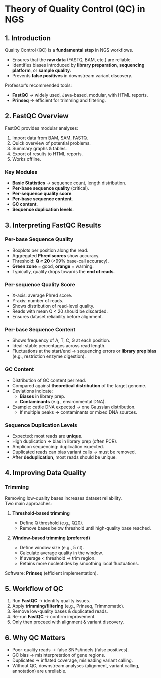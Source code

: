 # Theory of Quality Control (QC) in NGS

## 1. Introduction
Quality Control (QC) is a **fundamental step** in NGS workflows.  
- Ensures that the **raw data** (FASTQ, BAM, etc.) are reliable.  
- Identifies biases introduced by **library preparation**, **sequencing platform**, or **sample quality**.  
- Prevents **false positives** in downstream variant discovery.  

Professor’s recommended tools:  
- **FastQC** → widely used, Java-based, modular, with HTML reports.  
- **Prinseq** → efficient for trimming and filtering.

## 2. FastQC Overview
FastQC provides modular analyses:
1. Import data from BAM, SAM, FASTQ.  
2. Quick overview of potential problems.  
3. Summary graphs & tables.  
4. Export of results to HTML reports.  
5. Works offline.  

### Key Modules
- **Basic Statistics** → sequence count, length distribution.  
- **Per-base sequence quality** (critical).  
- **Per-sequence quality score**.  
- **Per-base sequence content**.  
- **GC content**.  
- **Sequence duplication levels**.  

## 3. Interpreting FastQC Results

### Per-base Sequence Quality
- Boxplots per position along the read.  
- Aggregated **Phred scores** show accuracy.  
- Threshold: **Q ≥ 20** (≥99% base-call accuracy).  
- **Green zone** = good, **orange** = warning.  
- Typically, quality drops towards the **end of reads**.  

### Per-sequence Quality Score
- X-axis: average Phred score.  
- Y-axis: number of reads.  
- Shows distribution of read-level quality.  
- Reads with mean Q < 20 should be discarded.  
- Ensures dataset reliability before alignment.  

### Per-base Sequence Content
- Shows frequency of A, T, C, G at each position.  
- Ideal: stable percentages across read length.  
- Fluctuations at the start/end → sequencing errors or **library prep bias** (e.g., restriction enzyme digestion).  

### GC Content
- Distribution of GC content per read.  
- Compared against **theoretical distribution** of the target genome.  
- Deviations indicate:  
  - **Biases** in library prep.  
  - **Contaminants** (e.g., environmental DNA).  
- Example: cattle DNA expected → one Gaussian distribution.  
  - If multiple peaks → contaminants or mixed DNA sources.  

### Sequence Duplication Levels
- Expected: most reads are **unique**.  
- High duplication → bias in library prep (often PCR).  
- Amplicon sequencing: duplication expected.  
- Duplicated reads can bias variant calls → must be removed.  
- After **deduplication**, most reads should be unique.  

## 4. Improving Data Quality

### Trimming
Removing low-quality bases increases dataset reliability.  
Two main approaches:

1. **Threshold-based trimming**  
   - Define Q threshold (e.g., Q20).  
   - Remove bases below threshold until high-quality base reached.  

2. **Window-based trimming (preferred)**  
   - Define window size (e.g., 5 nt).  
   - Calculate average quality in the window.  
   - If average < threshold → trim region.  
   - Retains more nucleotides by smoothing local fluctuations.  

Software: **Prinseq** (efficient implementation).  

## 5. Workflow of QC
1. Run **FastQC** → identify quality issues.  
2. Apply **trimming/filtering** (e.g., Prinseq, Trimmomatic).  
3. Remove low-quality bases & duplicated reads.  
4. Re-run **FastQC** → confirm improvement.  
5. Only then proceed with alignment & variant discovery.  

## 6. Why QC Matters
- Poor-quality reads → false SNPs/indels (false positives).  
- GC bias → misinterpretation of gene regions.  
- Duplicates → inflated coverage, misleading variant calling.  
- Without QC, downstream analyses (alignment, variant calling, annotation) are unreliable.  
